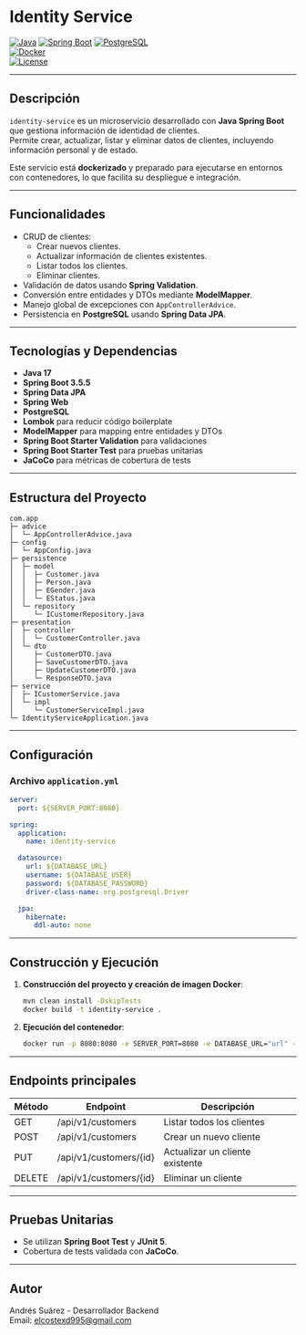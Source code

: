 # Identity Service

[![Java](https://img.shields.io/badge/Java-17-blue)](https://www.oracle.com/java/technologies/javase/jdk17-archive-downloads.html) 
[![Spring Boot](https://img.shields.io/badge/Spring%20Boot-3.5.5-brightgreen)](https://spring.io/projects/spring-boot) 
[![PostgreSQL](https://img.shields.io/badge/PostgreSQL-15-blue)](https://www.postgresql.org/)  
[![Docker](https://img.shields.io/badge/Docker-ready-blue)](https://www.docker.com/)  
[![License](https://img.shields.io/badge/License-MIT-green)](LICENSE)

---

## Descripción

`identity-service` es un microservicio desarrollado con **Java Spring Boot** que gestiona información de identidad de clientes.  
Permite crear, actualizar, listar y eliminar datos de clientes, incluyendo información personal y de estado.  

Este servicio está **dockerizado** y preparado para ejecutarse en entornos con contenedores, lo que facilita su despliegue e integración.

---

## Funcionalidades

- CRUD de clientes:
  - Crear nuevos clientes.
  - Actualizar información de clientes existentes.
  - Listar todos los clientes.
  - Eliminar clientes.
- Validación de datos usando **Spring Validation**.
- Conversión entre entidades y DTOs mediante **ModelMapper**.
- Manejo global de excepciones con `AppControllerAdvice`.
- Persistencia en **PostgreSQL** usando **Spring Data JPA**.

---

## Tecnologías y Dependencias

- **Java 17**
- **Spring Boot 3.5.5**
- **Spring Data JPA**
- **Spring Web**
- **PostgreSQL**
- **Lombok** para reducir código boilerplate
- **ModelMapper** para mapping entre entidades y DTOs
- **Spring Boot Starter Validation** para validaciones
- **Spring Boot Starter Test** para pruebas unitarias
- **JaCoCo** para métricas de cobertura de tests

---

## Estructura del Proyecto

```
com.app
├─ advice
│  └─ AppControllerAdvice.java
├─ config
│  └─ AppConfig.java
├─ persistence
│  ├─ model
│  │  ├─ Customer.java
│  │  ├─ Person.java
│  │  ├─ EGender.java
│  │  └─ EStatus.java
│  └─ repository
│     └─ ICustomerRepository.java
├─ presentation
│  ├─ controller
│  │  └─ CustomerController.java
│  └─ dto
│     ├─ CustomerDTO.java
│     ├─ SaveCustomerDTO.java
│     ├─ UpdateCustomerDTO.java
│     └─ ResponseDTO.java
├─ service
│  ├─ ICustomerService.java
│  └─ impl
│     └─ CustomerServiceImpl.java
└─ IdentityServiceApplication.java
```

---

## Configuración

### Archivo `application.yml`

```yaml
server:
  port: ${SERVER_PORT:8080}

spring:
  application:
    name: identity-service

  datasource:
    url: ${DATABASE_URL}
    username: ${DATABASE_USER}
    password: ${DATABASE_PASSWORD}
    driver-class-name: org.postgresql.Driver

  jpa:
    hibernate:
      ddl-auto: none
```

---

## Construcción y Ejecución

1. **Construcción del proyecto y creación de imagen Docker**:
   ```bash
   mvn clean install -DskipTests
   docker build -t identity-service .
   ```

2. **Ejecución del contenedor**:
   ```bash
   docker run -p 8080:8080 -e SERVER_PORT=8080 -e DATABASE_URL="url" -e DATABASE_USER="user" -e DATABASE_PASSWORD="password" identity-service-container
   ```

---

## Endpoints principales

| Método | Endpoint                     | Descripción                        |
|--------|-------------------------------|------------------------------------|
| GET    | /api/v1/customers            | Listar todos los clientes          |
| POST   | /api/v1/customers            | Crear un nuevo cliente             |
| PUT    | /api/v1/customers/{id}       | Actualizar un cliente existente    |
| DELETE | /api/v1/customers/{id}       | Eliminar un cliente                |

---

## Pruebas Unitarias

- Se utilizan **Spring Boot Test** y **JUnit 5**.
- Cobertura de tests validada con **JaCoCo**.

---

## Autor

Andrés Suárez - Desarrollador Backend  
Email: elcostexd995@gmail.com
